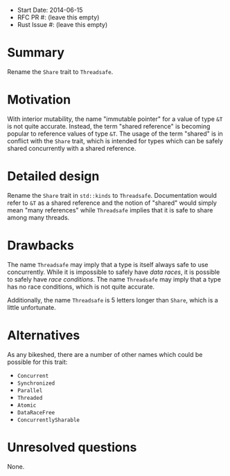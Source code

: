 - Start Date: 2014-06-15
- RFC PR #: (leave this empty)
- Rust Issue #: (leave this empty)

# Summary

Rename the `Share` trait to `Threadsafe`.

# Motivation

With interior mutability, the name "immutable pointer" for a value of type `&T`
is not quite accurate. Instead, the term "shared reference" is becoming popular
to reference values of type `&T`. The usage of the term "shared" is in conflict
with the `Share` trait, which is intended for types which can be safely shared
concurrently with a shared reference.

# Detailed design

Rename the `Share` trait in `std::kinds` to `Threadsafe`. Documentation would
refer to `&T` as a shared reference and the notion of "shared" would simply mean
"many references" while `Threadsafe` implies that it is safe to share among many
threads.

# Drawbacks

The name `Threadsafe` may imply that a type is itself always safe to use
concurrently. While it is impossible to safely have *data races*, it is possible
to safely have *race conditions*. The name `Threadsafe` may imply that a type
has no race conditions, which is not quite accurate.

Additionally, the name `Threadsafe` is 5 letters longer than `Share`, which is a
little unfortunate.

# Alternatives

As any bikeshed, there are a number of other names which could be possible for
this trait:

* `Concurrent`
* `Synchronized`
* `Parallel`
* `Threaded`
* `Atomic`
* `DataRaceFree`
* `ConcurrentlySharable`

# Unresolved questions

None.
